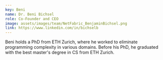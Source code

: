 ```yaml
---
key: Beni
name: Dr. Beni Bichsel
role: Co-Founder and CEO
image: assets/images/team/NetFabric_BenjaminBichsel.png
link: https://www.linkedin.com/in/bichselb
---
```


Beni holds a PhD from ETH Zurich, where he worked to eliminate programming
complexity in various domains. Before his PhD, he graduated with the best
master's degree in CS from ETH Zurich.

